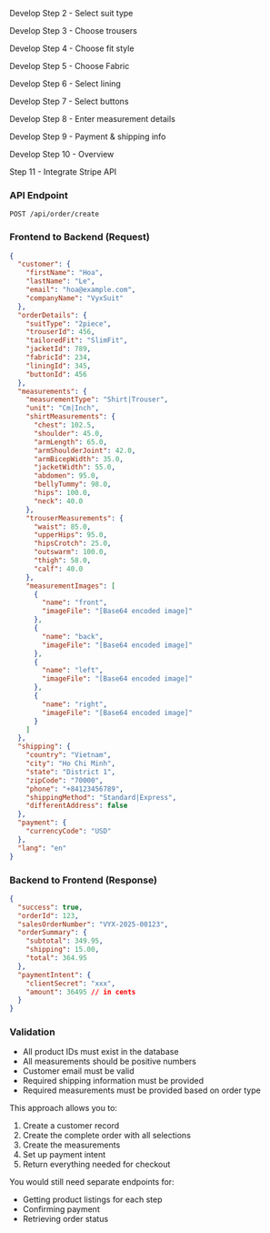 Develop Step 2 - Select suit type

Develop Step 3 - Choose trousers

Develop Step 4 - Choose fit style

Develop Step 5 - Choose Fabric

Develop Step 6 - Select lining

Develop Step 7 - Select buttons

Develop Step 8 - Enter measurement details

Develop Step 9 - Payment & shipping info

Develop Step 10 - Overview

Step 11 - Integrate Stripe API


### API Endpoint
```
POST /api/order/create
```

### Frontend to Backend (Request)
```json
{
  "customer": {
    "firstName": "Hoa",
    "lastName": "Le",
    "email": "hoa@example.com",
    "companyName": "VyxSuit"
  },
  "orderDetails": {
    "suitType": "2piece",
    "trouserId": 456,
    "tailoredFit": "SlimFit",
    "jacketId": 789,
    "fabricId": 234,
    "liningId": 345,
    "buttonId": 456
  },
  "measurements": {
    "measurementType": "Shirt|Trouser",
    "unit": "Cm|Inch",
    "shirtMeasurements": {
      "chest": 102.5,
      "shoulder": 45.0,
      "armLength": 65.0,
      "armShoulderJoint": 42.0,
      "armBicepWidth": 35.0,
      "jacketWidth": 55.0,
      "abdomen": 95.0,
      "bellyTummy": 98.0,
      "hips": 100.0,
      "neck": 40.0
    },
    "trouserMeasurements": {
      "waist": 85.0,
      "upperHips": 95.0,
      "hipsCrotch": 25.0,
      "outswarm": 100.0,
      "thigh": 58.0,
      "calf": 40.0
    },
    "measurementImages": [
      {
        "name": "front",
        "imageFile": "[Base64 encoded image]"
      },
      {
        "name": "back",
        "imageFile": "[Base64 encoded image]"
      },
      {
        "name": "left",
        "imageFile": "[Base64 encoded image]"
      },
      {
        "name": "right",
        "imageFile": "[Base64 encoded image]"
      }
    ]
  },
  "shipping": {
    "country": "Vietnam",
    "city": "Ho Chi Minh",
    "state": "District 1",
    "zipCode": "70000",
    "phone": "+84123456789",
    "shippingMethod": "Standard|Express",
    "differentAddress": false
  },
  "payment": {
    "currencyCode": "USD"
  },
  "lang": "en"
}
```

### Backend to Frontend (Response)
```json
{
  "success": true,
  "orderId": 123,
  "salesOrderNumber": "VYX-2025-00123",
  "orderSummary": {
    "subtotal": 349.95,
    "shipping": 15.00,
    "total": 364.95
  },
  "paymentIntent": {
    "clientSecret": "xxx",
    "amount": 36495 // in cents
  }
}
```

### Validation
- All product IDs must exist in the database
- All measurements should be positive numbers
- Customer email must be valid
- Required shipping information must be provided
- Required measurements must be provided based on order type

This approach allows you to:
1. Create a customer record
2. Create the complete order with all selections
3. Create the measurements
4. Set up payment intent
5. Return everything needed for checkout

You would still need separate endpoints for:
- Getting product listings for each step
- Confirming payment
- Retrieving order status
